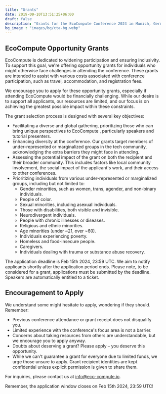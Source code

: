 ```yaml
---
title: "Grants"
date: 2019-09-10T13:51:25+06:00
draft: false
description: "Grants for the EcoCompute Conference 2024 in Munich, Germany"
bg_image : "images/bg/cta-bg.webp"
---
```


## EcoCompute Opportunity Grants

EcoCompute is dedicated to widening participation and ensuring inclusivity. To support this goal, we're offering opportunity grants for individuals who might otherwise face challenges in attending the conference. These grants are intended to assist with various costs associated with conference participation, such as travel, accommodation, and registration fees.

We encourage you to apply for these opportunity grants, especially if attending EcoCompute would be financially challenging. While our desire is to support all applicants, our resources are limited, and our focus is on achieving the greatest possible impact within these constraints.

The grant selection process is designed with several key objectives:

- Facilitating a diverse and global gathering, prioritizing those who can bring unique perspectives to EcoCompute , particularly speakers and tutorial presenters.
- Enhancing diversity at the conference. Our grants target members of under-represented or marginalized groups in the tech community, acknowledging the extra barriers they might face in attending.
- Assessing the potential impact of the grant on both the recipient and their broader community. This includes factors like local community involvement, the social impact of the applicant's work, and their access to other conferences.
- Prioritizing individuals from various under-represented or marginalized groups, including but not limited to:
  - Gender minorities, such as women, trans, agender, and non-binary individuals.
  - People of color.
  - Sexual minorities, including asexual individuals.
  - Those with disabilities, both visible and invisible.
  - Neurodivergent individuals.
  - People with chronic illnesses or diseases.
  - Religious and ethnic minorities.
  - Age minorities (under ~21, over ~60).
  - Individuals experiencing poverty.
  - Homeless and food-insecure people.
  - Caregivers.
  - Individuals dealing with trauma or substance abuse recovery.

The application deadline is Feb 15th 2024, 23:59 UTC. We aim to notify applicants shortly after the application period ends. Please note, to be considered for a grant, applications must be submitted by the deadline. Speakers are automatically entitled to a ticket.

## Encouragement to Apply

We understand some might hesitate to apply, wondering if they should. Remember:

- Previous conference attendance or grant receipt does not disqualify you.
- Limited experience with the conference's focus area is not a barrier.
- Concerns about taking resources from others are understandable, but we encourage you to apply anyway.
- Doubts about deserving a grant? Please apply – you deserve this opportunity.
- While we can't guarantee a grant for everyone due to limited funds, we urge those unsure to apply. Grant recipient identities are kept confidential unless explicit permission is given to share them.

For inquiries, please contact us at info@eco-compute.io.

Remember, the application window closes on Feb 15th 2024, 23:59 UTC!